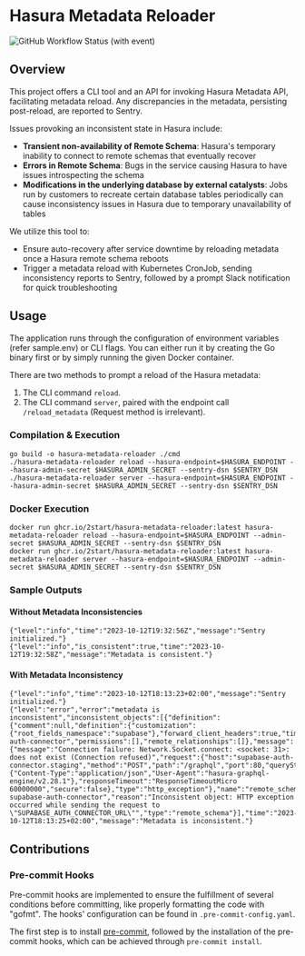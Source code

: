 # Hasura Metadata Reloader

![GitHub Workflow Status (with event)](https://img.shields.io/github/actions/workflow/status/2start/hasura-metadata-reloader/build-and-push-with-semver.yaml)

## Overview

This project offers a CLI tool and an API for invoking Hasura Metadata API, facilitating metadata reload. Any discrepancies in the metadata, persisting post-reload, are reported to Sentry.

Issues provoking an inconsistent state in Hasura include:

- **Transient non-availability of Remote Schema**: Hasura's temporary inability to connect to remote schemas that eventually recover
- **Errors in Remote Schema**: Bugs in the service causing Hasura to have issues introspecting the schema
- **Modifications in the underlying database by external catalysts**: Jobs run by customers to recreate certain database tables periodically can cause inconsistency issues in Hasura due to temporary unavailability of tables

We utilize this tool to:

- Ensure auto-recovery after service downtime by reloading metadata once a Hasura remote schema reboots
- Trigger a metadata reload with Kubernetes CronJob, sending inconsistency reports to Sentry, followed by a prompt Slack notification for quick troubleshooting

## Usage

The application runs through the configuration of environment variables (refer sample.env) or CLI flags. You can either run it by creating the Go binary first or by simply running the given Docker container.

There are two methods to prompt a reload of the Hasura metadata:

1. The CLI command `reload`.
2. The CLI command `server`, paired with the endpoint call `/reload_metadata` (Request method is irrelevant).

### Compilation & Execution

```shell
go build -o hasura-metadata-reloader ./cmd
./hasura-metadata-reloader reload --hasura-endpoint=$HASURA_ENDPOINT --hasura-admin-secret $HASURA_ADMIN_SECRET --sentry-dsn $SENTRY_DSN
./hasura-metadata-reloader server --hasura-endpoint=$HASURA_ENDPOINT --hasura-admin-secret $HASURA_ADMIN_SECRET --sentry-dsn $SENTRY_DSN
```

### Docker Execution

```shell
docker run ghcr.io/2start/hasura-metadata-reloader:latest hasura-metadata-reloader reload --hasura-endpoint=$HASURA_ENDPOINT --admin-secret $HASURA_ADMIN_SECRET --sentry-dsn $SENTRY_DSN
docker run ghcr.io/2start/hasura-metadata-reloader:latest hasura-metadata-reloader server --hasura-endpoint=$HASURA_ENDPOINT --admin-secret $HASURA_ADMIN_SECRET --sentry-dsn $SENTRY_DSN
```

### Sample Outputs

#### Without Metadata Inconsistencies

```shell
{"level":"info","time":"2023-10-12T19:32:56Z","message":"Sentry initialized."}
{"level":"info","is_consistent":true,"time":"2023-10-12T19:32:58Z","message":"Metadata is consistent."}
```

#### With Metadata Inconsistency

```shell
{"level":"info","time":"2023-10-12T18:13:23+02:00","message":"Sentry initialized."}
{"level":"error","error":"metadata is inconsistent","inconsistent_objects":[{"definition":{"comment":null,"definition":{"customization":{"root_fields_namespace":"supabase"},"forward_client_headers":true,"timeout_seconds":60,"url_from_env":"SUPABASE_AUTH_CONNECTOR_URL"},"name":"supabase-auth-connector","permissions":[],"remote_relationships":[]},"message":{"message":"Connection failure: Network.Socket.connect: <socket: 31>: does not exist (Connection refused)","request":{"host":"supabase-auth-connector.staging","method":"POST","path":"/graphql","port":80,"queryString":"","requestHeaders":{"Content-Type":"application/json","User-Agent":"hasura-graphql-engine/v2.28.1"},"responseTimeout":"ResponseTimeoutMicro 60000000","secure":false},"type":"http_exception"},"name":"remote_schema supabase-auth-connector","reason":"Inconsistent object: HTTP exception occurred while sending the request to \"SUPABASE_AUTH_CONNECTOR_URL\"","type":"remote_schema"}],"time":"2023-10-12T18:13:25+02:00","message":"Metadata is inconsistent."}
```

## Contributions

### Pre-commit Hooks

Pre-commit hooks are implemented to ensure the fulfillment of several conditions before committing, like properly formatting the code with "gofmt". The hooks' configuration can be found in `.pre-commit-config.yaml`.

The first step is to install [pre-commit](https://pre-commit.com/#install), followed by the installation of the pre-commit hooks, which can be achieved through `pre-commit install`.
